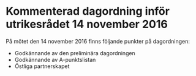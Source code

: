 # Kommenterad dagordning inför utrikesrådet 14 november 2016

På mötet den 14 november 2016 finns följande punkter på dagordningen:

* Godkännande av den preliminära dagordningen
* Godkännande av A\-punktslistan
* Östliga partnerskapet
